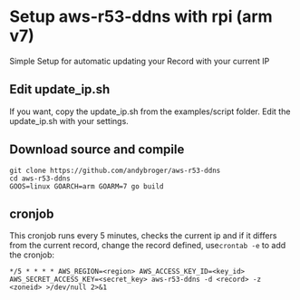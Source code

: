# Setup aws-r53-ddns with rpi (arm v7)

Simple Setup for automatic updating your Record with your current IP

## Edit update_ip.sh

If you want, copy the update_ip.sh from the examples/script folder.
Edit the update_ip.sh with your settings.

## Download source and compile


```
git clone https://github.com/andybroger/aws-r53-ddns
cd aws-r53-ddns
GOOS=linux GOARCH=arm GOARM=7 go build
```

## cronjob

This cronjob runs every 5 minutes, checks the current ip and if it differs from the current record, change the record defined, use`crontab -e` to add the cronjob:

```shell
*/5 * * * * AWS_REGION=<region> AWS_ACCESS_KEY_ID=<key_id> AWS_SECRET_ACCESS_KEY=<secret_key> aws-r53-ddns -d <record> -z <zoneid> >/dev/null 2>&1
```